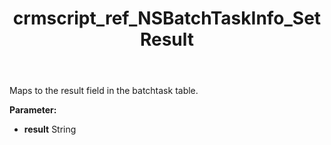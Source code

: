 ﻿---
title: crmscript_ref_NSBatchTaskInfo_SetResult
description: NSBatchTaskInfo.SetResult(String result)
intellisense: NSBatchTaskInfo.SetResult
keywords: NSBatchTaskInfo, GetResult
so.topic: reference
---

Maps to the result field in the batchtask table.

**Parameter:** 
 - **result** String

